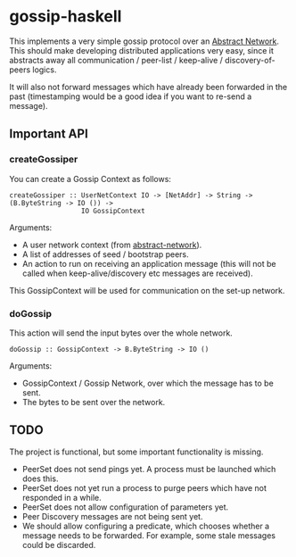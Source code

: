 # gossip-haskell

This implements a very simple gossip protocol over an [Abstract Network](https://github.com/sakshamsharma/abstract-network). This should make developing distributed applications very easy, since it abstracts away all communication / peer-list / keep-alive / discovery-of-peers logics.

It will also not forward messages which have already been forwarded in the past (timestamping would be a good idea if you want to re-send a message).

## Important API

### createGossiper

You can create a Gossip Context as follows:
```
createGossiper :: UserNetContext IO -> [NetAddr] -> String -> (B.ByteString -> IO ()) ->
                  IO GossipContext
```

Arguments:
* A user network context (from [abstract-network](https://github.com/sakshamsharma/abstract-network)).
* A list of addresses of seed / bootstrap peers.
* An action to run on receiving an application message (this will not be called when keep-alive/discovery etc messages are received).

This GossipContext will be used for communication on the set-up network.

### doGossip

This action will send the input bytes over the whole network.
```
doGossip :: GossipContext -> B.ByteString -> IO ()
```

Arguments:
* GossipContext / Gossip Network, over which the message has to be sent.
* The bytes to be sent over the network.

## TODO
The project is functional, but some important functionality is missing.

* PeerSet does not send pings yet. A process must be launched which does this.
* PeerSet does not yet run a process to purge peers which have not responded in a while.
* PeerSet does not allow configuration of parameters yet.
* Peer Discovery messages are not being sent yet.
* We should allow configuring a predicate, which chooses whether a message needs to be forwarded. For example, some stale messages could be discarded.
